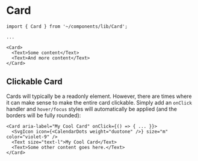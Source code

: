 # Card

```tsx
import { Card } from '~/components/lib/Card';

...

<Card>
  <Text>Some content</Text>
  <Text>And more content</Text>
</Card>
```

## Clickable Card

Cards will typically be a readonly element. However, there are times where it can make sense to make the entire card clickable. Simply add an `onClick` handler and `hover/focus` styles will automatically be applied (and the borders will be fully rounded):

```tsx
<Card aria-label="My Cool Card" onClick={() => { ... }}>
  <SvgIcon icon={<CalendarDots weight="duotone" />} size="m" color="violet-9" />
  <Text size="text-l">My Cool Card</Text>
  <Text>Some other content goes here.</Text>
</Card>
```
